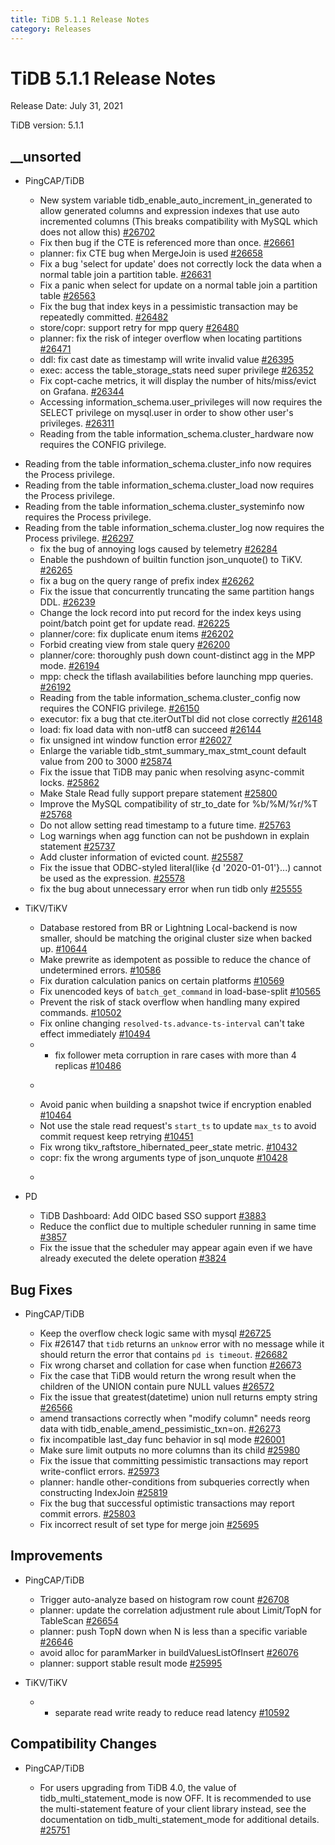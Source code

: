 ```yaml
---
title: TiDB 5.1.1 Release Notes
category: Releases
---
```




# TiDB 5.1.1 Release Notes

Release Date: July 31, 2021

TiDB version: 5.1.1

## __unsorted

+ PingCAP/TiDB

    - New system variable tidb_enable_auto_increment_in_generated to allow generated columns and expression indexes that use auto incremented columns (This breaks compatibility with MySQL which does not allow this) [#26702](https://github.com/pingcap/tidb/pull/26702)
    - Fix then bug if the CTE is referenced more than once. [#26661](https://github.com/pingcap/tidb/pull/26661)
    - planner: fix CTE bug when MergeJoin is used [#26658](https://github.com/pingcap/tidb/pull/26658)
    - Fix a bug 'select for update' does not correctly lock the data when a normal table join a partition table. [#26631](https://github.com/pingcap/tidb/pull/26631)
    - Fix a panic when select for update on a normal table join a partition table [#26563](https://github.com/pingcap/tidb/pull/26563)
    - Fix the bug that index keys in a pessimistic transaction may be repeatedly committed. [#26482](https://github.com/pingcap/tidb/pull/26482)
    - store/copr: support retry for mpp query [#26480](https://github.com/pingcap/tidb/pull/26480)
    - planner: fix the risk of integer overflow when locating partitions [#26471](https://github.com/pingcap/tidb/pull/26471)
    - ddl: fix cast date as timestamp will write invalid value [#26395](https://github.com/pingcap/tidb/pull/26395)
    - exec: access the table_storage_stats need super privilege [#26352](https://github.com/pingcap/tidb/pull/26352)
    - Fix copt-cache metrics, it will display the number of  hits/miss/evict on Grafana. [#26344](https://github.com/pingcap/tidb/pull/26344)
    - Accessing information_schema.user_privileges will now requires the SELECT privilege on mysql.user in order to show other user's privileges. [#26311](https://github.com/pingcap/tidb/pull/26311)
    - Reading from the table information_schema.cluster_hardware now requires the CONFIG privilege.
- Reading from the table information_schema.cluster_info now requires the Process privilege.
- Reading from the table information_schema.cluster_load now requires the Process privilege.
- Reading from the table information_schema.cluster_systeminfo now requires the Process privilege.
- Reading from the table information_schema.cluster_log now requires the Process privilege. [#26297](https://github.com/pingcap/tidb/pull/26297)
    - fix the bug of annoying logs caused by telemetry [#26284](https://github.com/pingcap/tidb/pull/26284)
    - Enable the pushdown of builtin function json_unquote() to TiKV. [#26265](https://github.com/pingcap/tidb/pull/26265)
    - fix a bug on the query range of prefix index [#26262](https://github.com/pingcap/tidb/pull/26262)
    - Fix the issue that concurrently truncating the same partition hangs DDL. [#26239](https://github.com/pingcap/tidb/pull/26239)
    - Change the lock record into put record for the index keys using point/batch point get for update read. [#26225](https://github.com/pingcap/tidb/pull/26225)
    - planner/core: fix duplicate enum items [#26202](https://github.com/pingcap/tidb/pull/26202)
    - Forbid creating view from stale query [#26200](https://github.com/pingcap/tidb/pull/26200)
    - planner/core: thoroughly push down count-distinct agg in the MPP mode. [#26194](https://github.com/pingcap/tidb/pull/26194)
    - mpp: check the tiflash availabilities before launching mpp queries. [#26192](https://github.com/pingcap/tidb/pull/26192)
    - Reading from the table information_schema.cluster_config now requires the CONFIG privilege. [#26150](https://github.com/pingcap/tidb/pull/26150)
    - executor: fix a bug that cte.iterOutTbl did not close correctly [#26148](https://github.com/pingcap/tidb/pull/26148)
    - load: fix load data with non-utf8 can succeed [#26144](https://github.com/pingcap/tidb/pull/26144)
    - fix unsigned int window function error [#26027](https://github.com/pingcap/tidb/pull/26027)
    - Enlarge the variable tidb_stmt_summary_max_stmt_count default value from 200 to 3000 [#25874](https://github.com/pingcap/tidb/pull/25874)
    - Fix the issue that TiDB may panic when resolving async-commit locks. [#25862](https://github.com/pingcap/tidb/pull/25862)
    - Make Stale Read fully support prepare statement [#25800](https://github.com/pingcap/tidb/pull/25800)
    - Improve the MySQL compatibility of str_to_date for %b/%M/%r/%T [#25768](https://github.com/pingcap/tidb/pull/25768)
    - Do not allow setting read timestamp to a future time. [#25763](https://github.com/pingcap/tidb/pull/25763)
    - Log warnings when agg function can not be pushdown in explain statement [#25737](https://github.com/pingcap/tidb/pull/25737)
    - Add cluster information of evicted count. [#25587](https://github.com/pingcap/tidb/pull/25587)
    - Fix the issue that ODBC-styled literal(like {d '2020-01-01'}...) cannot be used as the expression. [#25578](https://github.com/pingcap/tidb/pull/25578)
    - fix the bug about unnecessary error when run tidb only [#25555](https://github.com/pingcap/tidb/pull/25555)


+ TiKV/TiKV

    - Database restored from BR or Lightning Local-backend is now smaller, should be matching the original cluster size when backed up. [#10644](https://github.com/tikv/tikv/pull/10644)
    - Make prewrite as idempotent as possible to reduce the chance of undetermined errors. [#10586](https://github.com/tikv/tikv/pull/10586)
    - Fix duration calculation panics on certain platforms [#10569](https://github.com/tikv/tikv/pull/10569)
    - Fix unencoded keys of `batch_get_command` in load-base-split [#10565](https://github.com/tikv/tikv/pull/10565)
    - Prevent the risk of stack overflow when handling many expired commands. [#10502](https://github.com/tikv/tikv/pull/10502)
    - Fix online changing `resolved-ts.advance-ts-interval` can't take effect immediately [#10494](https://github.com/tikv/tikv/pull/10494)
    - - fix follower meta corruption in rare cases with more than 4 replicas [#10486](https://github.com/tikv/tikv/pull/10486)
    - ```release-note [#10466](https://github.com/tikv/tikv/pull/10466)
    - Avoid panic when building a snapshot twice if encryption enabled [#10464](https://github.com/tikv/tikv/pull/10464)
    - Not use the stale read request's `start_ts` to update `max_ts` to avoid commit request keep retrying [#10451](https://github.com/tikv/tikv/pull/10451)
    - Fix wrong tikv_raftstore_hibernated_peer_state metric. [#10432](https://github.com/tikv/tikv/pull/10432)
    - copr: fix the wrong arguments type of json_unquote [#10428](https://github.com/tikv/tikv/pull/10428)
    - ```release-note [#10382](https://github.com/tikv/tikv/pull/10382)


+ PD

    - TiDB Dashboard: Add OIDC based SSO support [#3883](https://github.com/tikv/pd/pull/3883)
    - Reduce the conflict due to multiple scheduler running in same time [#3857](https://github.com/tikv/pd/pull/3857)
    - Fix the issue that the scheduler may appear again even if we have already executed the delete operation [#3824](https://github.com/tikv/pd/pull/3824)


## Bug Fixes

+ PingCAP/TiDB

    - Keep the overflow check logic same with mysql [#26725](https://github.com/pingcap/tidb/pull/26725)
    - Fix #26147 that `tidb` returns an `unknow` error with no message while it should return the error that contains `pd is timeout`. [#26682](https://github.com/pingcap/tidb/pull/26682)
    - Fix wrong charset and collation for case when function [#26673](https://github.com/pingcap/tidb/pull/26673)
    - Fix the case that TiDB would return the wrong result when the children of the UNION contain pure NULL values [#26572](https://github.com/pingcap/tidb/pull/26572)
    - Fix the issue that greatest(datetime) union null returns empty string [#26566](https://github.com/pingcap/tidb/pull/26566)
    - amend transactions correctly when "modify column" needs reorg data with tidb_enable_amend_pessimistic_txn=on. [#26273](https://github.com/pingcap/tidb/pull/26273)
    - fix incompatible last_day func behavior in sql mode [#26001](https://github.com/pingcap/tidb/pull/26001)
    - Make sure limit outputs no more columns than its child [#25980](https://github.com/pingcap/tidb/pull/25980)
    - Fix the issue that committing pessimistic transactions may report write-conflict errors. [#25973](https://github.com/pingcap/tidb/pull/25973)
    - planner: handle other-conditions from subqueries correctly when constructing IndexJoin [#25819](https://github.com/pingcap/tidb/pull/25819)
    - Fix the bug that successful optimistic transactions may report commit errors. [#25803](https://github.com/pingcap/tidb/pull/25803)
    - Fix incorrect result of set type for merge join [#25695](https://github.com/pingcap/tidb/pull/25695)


## Improvements

+ PingCAP/TiDB

    - Trigger auto-analyze based on histogram row count [#26708](https://github.com/pingcap/tidb/pull/26708)
    - planner: update the correlation adjustment rule about Limit/TopN for TableScan [#26654](https://github.com/pingcap/tidb/pull/26654)
    - planner: push TopN down when N is less than a specific variable [#26646](https://github.com/pingcap/tidb/pull/26646)
    - avoid alloc for paramMarker in buildValuesListOfInsert [#26076](https://github.com/pingcap/tidb/pull/26076)
    - planner: support stable result mode [#25995](https://github.com/pingcap/tidb/pull/25995)


+ TiKV/TiKV

    - - separate read write ready to reduce read latency [#10592](https://github.com/tikv/tikv/pull/10592)


## Compatibility Changes

+ PingCAP/TiDB

    - For users upgrading from TiDB 4.0, the value of tidb_multi_statement_mode is now OFF. It is recommended to use the multi-statement feature of your client library instead, see the documentation on tidb_multi_statement_mode for additional details. [#25751](https://github.com/pingcap/tidb/pull/25751)


